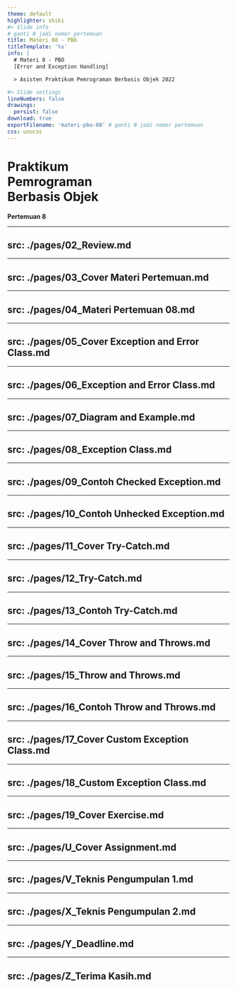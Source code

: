 ```yaml
---
theme: default
highlighter: shiki
#> Slide info
# ganti N jadi nomor pertemuan
title: Materi 08 - PBO
titleTemplate: '%s'
info: |
  # Materi 8 - PBO
  [Error and Exception Handling]

  > Asisten Praktikum Pemrograman Berbasis Objek 2022  

#> Slide settings
lineNumbers: false
drawings:
  persist: false
download: true
exportFilename: 'materi-pbo-08' # ganti N jadi nomor pertemuan
css: unocss
---
```


# Praktikum<br>Pemrograman<br>Berbasis Objek

**Pertemuan 8**

---
src: ./pages/02_Review.md 
---

---
src: ./pages/03_Cover Materi Pertemuan.md 
---

---
src: ./pages/04_Materi Pertemuan 08.md 
---

---
src: ./pages/05_Cover Exception and Error Class.md 
---

---
src: ./pages/06_Exception and Error Class.md 
---

---
src: ./pages/07_Diagram and Example.md 
---

---
src: ./pages/08_Exception Class.md 
---

---
src: ./pages/09_Contoh Checked Exception.md 
---

---
src: ./pages/10_Contoh Unhecked Exception.md 
---

---
src: ./pages/11_Cover Try-Catch.md 
---

---
src: ./pages/12_Try-Catch.md 
---

---
src: ./pages/13_Contoh Try-Catch.md 
---

---
src: ./pages/14_Cover Throw and Throws.md 
---

---
src: ./pages/15_Throw and Throws.md 
---

---
src: ./pages/16_Contoh Throw and Throws.md 
---

---
src: ./pages/17_Cover Custom Exception Class.md 
---

---
src: ./pages/18_Custom Exception Class.md 
---

---
src: ./pages/19_Cover Exercise.md 
---

---
src: ./pages/U_Cover Assignment.md 
---

---
src: ./pages/V_Teknis Pengumpulan 1.md 
---

---
src: ./pages/X_Teknis Pengumpulan 2.md 
---

---
src: ./pages/Y_Deadline.md 
---

---
src: ./pages/Z_Terima Kasih.md 
---